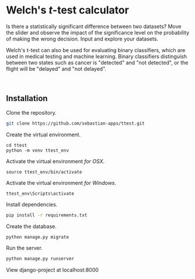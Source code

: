 # Welch's *t*-test calculator

Is there a statistically significant difference between two datasets? Move the slider and observe the impact of the significance level on the probability of making the wrong decision. Input and explore your datasets.

Welch's t-test can also be used for evaluating binary classifiers, which are used in medical testing and machine learning. Binary classifiers distinguish between two states such as cancer is "detected" and "not detected", or the flight will be "delayed" and "not delayed".

<br />

## Installation

Clone the repository.

```bash
git clone https://github.com/sebastian-apps/ttest.git
```

Create the virtual environment.

```
cd ttest
python -m venv ttest_env
```

Activate the virtual environment <i>for OSX</i>.

```
source ttest_env/bin/activate
```

Activate the virtual environment <i>for Windows</i>.

```
ttest_env\Scripts\activate
```

Install dependencies.

```bash
pip install -r requirements.txt
```

Create the database.

```bash
python manage.py migrate
```

Run the server.

```bash
python manage.py runserver
```

View django-project at localhost:8000 

